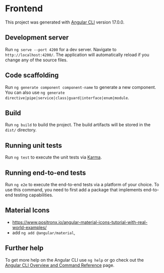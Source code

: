 # Frontend

This project was generated with [Angular CLI](https://github.com/angular/angular-cli) version 17.0.0.

## Development server

Run `ng serve --port 4200` for a dev server. Navigate to `http://localhost:4200/`. The application will automatically reload if you change any of the source files.

## Code scaffolding

Run `ng generate component component-name` to generate a new component. You can also use `ng generate directive|pipe|service|class|guard|interface|enum|module`.

## Build

Run `ng build` to build the project. The build artifacts will be stored in the `dist/` directory.

## Running unit tests

Run `ng test` to execute the unit tests via [Karma](https://karma-runner.github.io).

## Running end-to-end tests

Run `ng e2e` to execute the end-to-end tests via a platform of your choice. To use this command, you need to first add a package that implements end-to-end testing capabilities.

## Material Icons
- https://www.positronx.io/angular-material-icons-tutorial-with-real-world-examples/
- add `ng add @angular/material`, 

## Further help

To get more help on the Angular CLI use `ng help` or go check out the [Angular CLI Overview and Command Reference](https://angular.io/cli) page.
